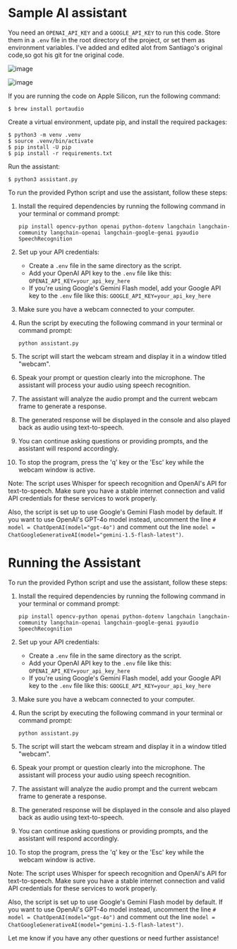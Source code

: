 # Sample AI assistant

You need an `OPENAI_API_KEY` and a `GOOGLE_API_KEY` to run this code. Store them in a `.env` file in the root directory of the project, or set them as environment variables. I've added and edited alot from Santiago's original code,so got his git for tne original code.

![image](https://github.com/olimiemma/alloy-voice-assistant-/assets/98601170/7607aeac-2c40-4049-a021-239e2aa70748)

![image](https://github.com/olimiemma/alloy-voice-assistant-/assets/98601170/e85b4703-ff26-4505-ac40-7c01c26fd247)


If you are running the code on Apple Silicon, run the following command:

```
$ brew install portaudio
```

Create a virtual environment, update pip, and install the required packages:

```
$ python3 -m venv .venv
$ source .venv/bin/activate
$ pip install -U pip
$ pip install -r requirements.txt
```

Run the assistant:

```
$ python3 assistant.py
```
To run the provided Python script and use the assistant, follow these steps:

1. Install the required dependencies by running the following command in your terminal or command prompt:

   ```
   pip install opencv-python openai python-dotenv langchain langchain-community langchain-openai langchain-google-genai pyaudio SpeechRecognition
   ```

2. Set up your API credentials:
   - Create a `.env` file in the same directory as the script.
   - Add your OpenAI API key to the `.env` file like this: `OPENAI_API_KEY=your_api_key_here`
   - If you're using Google's Gemini Flash model, add your Google API key to the `.env` file like this: `GOOGLE_API_KEY=your_api_key_here`

3. Make sure you have a webcam connected to your computer.

4. Run the script by executing the following command in your terminal or command prompt:

   ```
   python assistant.py
   ```

5. The script will start the webcam stream and display it in a window titled "webcam".

6. Speak your prompt or question clearly into the microphone. The assistant will process your audio using speech recognition.

7. The assistant will analyze the audio prompt and the current webcam frame to generate a response.

8. The generated response will be displayed in the console and also played back as audio using text-to-speech.

9. You can continue asking questions or providing prompts, and the assistant will respond accordingly.

10. To stop the program, press the 'q' key or the 'Esc' key while the webcam window is active.

Note: The script uses Whisper for speech recognition and OpenAI's API for text-to-speech. Make sure you have a stable internet connection and valid API credentials for these services to work properly.

Also, the script is set up to use Google's Gemini Flash model by default. If you want to use OpenAI's GPT-4o model instead, uncomment the line `# model = ChatOpenAI(model="gpt-4o")` and comment out the line `model = ChatGoogleGenerativeAI(model="gemini-1.5-flash-latest")`.





# Running the Assistant

To run the provided Python script and use the assistant, follow these steps:

1. Install the required dependencies by running the following command in your terminal or command prompt:

   ```
   pip install opencv-python openai python-dotenv langchain langchain-community langchain-openai langchain-google-genai pyaudio SpeechRecognition
   ```

2. Set up your API credentials:
   - Create a `.env` file in the same directory as the script.
   - Add your OpenAI API key to the `.env` file like this: `OPENAI_API_KEY=your_api_key_here`
   - If you're using Google's Gemini Flash model, add your Google API key to the `.env` file like this: `GOOGLE_API_KEY=your_api_key_here`

3. Make sure you have a webcam connected to your computer.

4. Run the script by executing the following command in your terminal or command prompt:

   ```
   python assistant.py
   ```

5. The script will start the webcam stream and display it in a window titled "webcam".

6. Speak your prompt or question clearly into the microphone. The assistant will process your audio using speech recognition.

7. The assistant will analyze the audio prompt and the current webcam frame to generate a response.

8. The generated response will be displayed in the console and also played back as audio using text-to-speech.

9. You can continue asking questions or providing prompts, and the assistant will respond accordingly.

10. To stop the program, press the 'q' key or the 'Esc' key while the webcam window is active.

Note: The script uses Whisper for speech recognition and OpenAI's API for text-to-speech. Make sure you have a stable internet connection and valid API credentials for these services to work properly.

Also, the script is set up to use Google's Gemini Flash model by default. If you want to use OpenAI's GPT-4o model instead, uncomment the line `# model = ChatOpenAI(model="gpt-4o")` and comment out the line `model = ChatGoogleGenerativeAI(model="gemini-1.5-flash-latest")`.


Let me know if you have any other questions or need further assistance!
